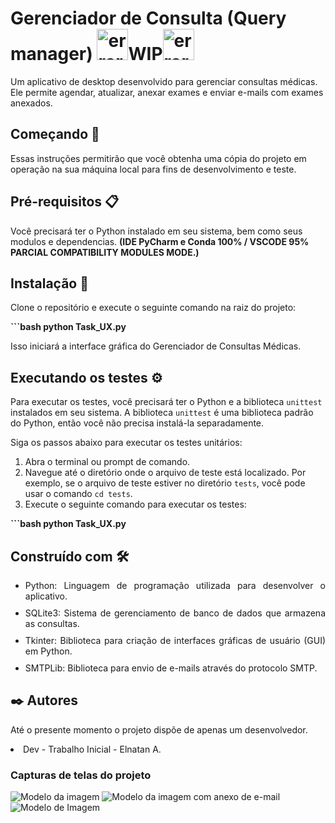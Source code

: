# Gerenciador de Consulta (Query manager) **<img width="50" height="50" src="https://img.icons8.com/color/48/error--v1.png" alt="error--v1"/>WIP<img width="50" height="50" src="https://img.icons8.com/color/48/error--v1.png" alt="error--v1"/>**
Um aplicativo de desktop desenvolvido para gerenciar consultas médicas. Ele permite agendar, atualizar, anexar exames e enviar e-mails com exames anexados.


## Começando 🚀
Essas instruções permitirão que você obtenha uma cópia do projeto em operação na sua máquina local para fins de desenvolvimento e teste.



## Pré-requisitos 📋
Você precisará ter o Python instalado em seu sistema, bem como seus modulos e dependencias. **(IDE PyCharm e Conda 100% / VSCODE 95% PARCIAL COMPATIBILITY MODULES MODE.)**



## Instalação 🔧
Clone o repositório e execute o seguinte comando na raiz do projeto:

**```bash
python Task_UX.py**

Isso iniciará a interface gráfica do Gerenciador de Consultas Médicas.



## Executando os testes ⚙️
Para executar os testes, você precisará ter o Python e a biblioteca `unittest` instalados em seu sistema. A biblioteca `unittest` é uma biblioteca padrão do Python, então você não precisa instalá-la separadamente.

Siga os passos abaixo para executar os testes unitários:

1. Abra o terminal ou prompt de comando.
2. Navegue até o diretório onde o arquivo de teste está localizado. Por exemplo, se o arquivo de teste estiver no diretório `tests`, você pode usar o comando `cd tests`.
3. Execute o seguinte comando para executar os testes:

**```bash
python Task_UX.py**



## Construído com 🛠️
<ul style="list-style-type: disc; text-align: justify;">
    <li style="margin-bottom: 10px;">Python: Linguagem de programação utilizada para desenvolver o aplicativo.</li>
    <li style="margin-bottom: 10px;">SQLite3: Sistema de gerenciamento de banco de dados que armazena as consultas.</li>
    <li style="margin-bottom: 10px;">Tkinter: Biblioteca para criação de interfaces gráficas de usuário (GUI) em Python.</li>
    <li style="margin-bottom: 10px;">SMTPLib: Biblioteca para envio de e-mails através do protocolo SMTP.</li>
</ul>




## ✒️ Autores
Até o presente momento o projeto dispõe de apenas um desenvolvedor.
<li>Dev - Trabalho Inicial - Elnatan A.</li>

### Capturas de telas do projeto
<img src="https://github.com/ElnatanAlves/Gerenciador-de-Consulta-WIP-/assets/156375539/7881774b-6869-4731-af44-750e0c624ce0" alt="Modelo da imagem">
<img src="https://github.com/ElnatanAlves/Gerenciador-de-Consulta-WIP-/assets/156375539/663c8759-84a0-47d2-9129-4f90ae12f3ef" alt="Modelo da imagem com anexo de e-mail">
<img src="https://github.com/ElnatanAlves/Gerenciador-de-Consulta-WIP-/assets/156375539/1d7eb3e8-cea1-4637-8d51-75679d7cfe8b" alt="Modelo de Imagem">
